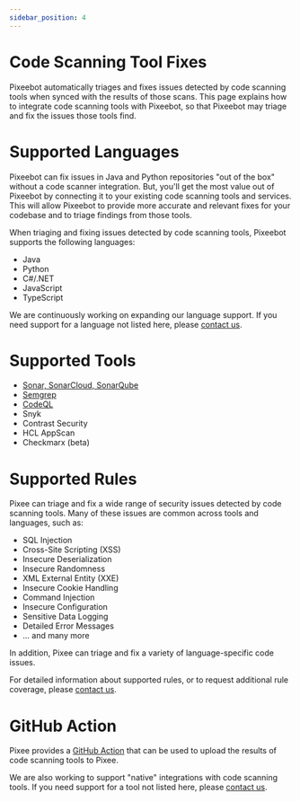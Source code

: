 ```yaml
---
sidebar_position: 4
---
```


# Code Scanning Tool Fixes

Pixeebot automatically triages and fixes issues detected by code scanning tools when synced with the results of those scans. This page explains how to integrate code scanning tools with Pixeebot, so that Pixeebot may triage and fix the issues those tools find.

# Supported Languages

Pixeebot can fix issues in Java and Python repositories "out of the box" without a code scanner integration. But, you'll get the most value out of Pixeebot by connecting it to your existing code scanning tools and services. This will allow Pixeebot to provide more accurate and relevant fixes for your codebase and to triage findings from those tools.

When triaging and fixing issues detected by code scanning tools, Pixeebot supports the following languages:

- Java
- Python
- C#/.NET
- JavaScript
- TypeScript

We are continuously working on expanding our language support. If you need support for a language not listed here, please [contact us](https://pixee.ai/demo-landing-page).

# Supported Tools

- [Sonar, SonarCloud, SonarQube](/code-scanning-tools/sonar)
- [Semgrep](/code-scanning-tools/semgrep)
- [CodeQL](/code-scanning-tools/codeql)
- Snyk
- Contrast Security
- HCL AppScan
- Checkmarx (beta)

# Supported Rules

Pixee can triage and fix a wide range of security issues detected by code scanning tools. Many of these issues are common across tools and languages, such as:

- SQL Injection
- Cross-Site Scripting (XSS)
- Insecure Deserialization
- Insecure Randomness
- XML External Entity (XXE)
- Insecure Cookie Handling
- Command Injection
- Insecure Configuration
- Sensitive Data Logging
- Detailed Error Messages
- ... and many more

In addition, Pixee can triage and fix a variety of language-specific code issues.

For detailed information about supported rules, or to request additional rule coverage, please [contact us](https://pixee.ai/demo-landing-page).

# GitHub Action

Pixee provides a [GitHub Action](https://github.com/marketplace/actions/upload-tool-results-to-pixeebot) that can be used to upload the results of code scanning tools to Pixee.

We are also working to support "native" integrations with code scanning tools. If you need support for a tool not listed here, please [contact us](https://pixee.ai/demo-landing-page).
